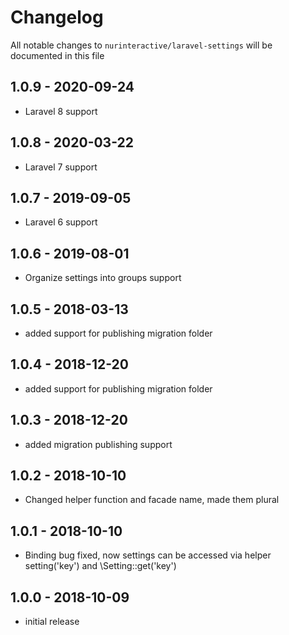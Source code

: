 # Changelog

All notable changes to `nurinteractive/laravel-settings` will be documented in this file

## 1.0.9 - 2020-09-24
- Laravel 8 support

## 1.0.8 - 2020-03-22
- Laravel 7 support

## 1.0.7 - 2019-09-05
- Laravel 6 support

## 1.0.6 - 2019-08-01

- Organize settings into groups support

## 1.0.5 - 2018-03-13

- added support for publishing migration folder

## 1.0.4 - 2018-12-20

- added support for publishing migration folder

## 1.0.3 - 2018-12-20

- added migration publishing support

## 1.0.2 - 2018-10-10

- Changed helper function and facade name, made them plural

## 1.0.1 - 2018-10-10

- Binding bug fixed, now settings can be accessed via helper setting('key') and \Setting::get('key')

## 1.0.0 - 2018-10-09

- initial release

